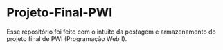 # Projeto-Final-PWI
Esse repositório foi feito com o intuito da postagem e armazenamento do projeto final de PWI (Programação Web I).
